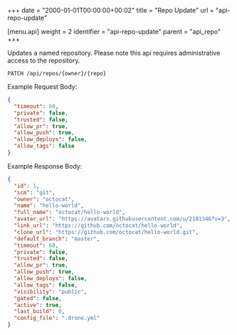 +++
date = "2000-01-01T00:00:00+00:02"
title = "Repo Update"
url = "api-repo-update"

[menu.api]
  weight = 2
  identifier = "api-repo-update"
  parent = "api_repo"
+++

Updates a named repository.
Please note this api requires administrative access to the repository.

```text
PATCH /api/repos/{owner}/{repo}
```

Example Request Body:

```json
{
  "timeout": 60,
  "private": false,
  "trusted": false,
  "allow_pr": true,
  "allow_push": true,
  "allow_deploys": false,
  "allow_tags": false
}
```

Example Response Body:

```json
{
  "id": 1,
  "scm": "git",
  "owner": "octocat",
  "name": "hello-world",
  "full_name": "octocat/hello-world",
  "avatar_url": "https://avatars.githubusercontent.com/u/2181346?v=3",
  "link_url": "https://github.com/octocat/hello-world",
  "clone_url": "https://github.com/octocat/hello-world.git",
  "default_branch": "master",
  "timeout": 60,
  "private": false,
  "trusted": false,
  "allow_pr": true,
  "allow_push": true,
  "allow_deploys": false,
  "allow_tags": false,
  "visibility": "public",
  "gated": false,
  "active": true,
  "last_build": 0,
  "config_file": ".drone.yml"
}
```
